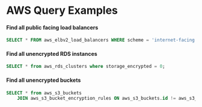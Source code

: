 # AWS Query Examples

#### Find all public facing load balancers

```sql
SELECT * FROM aws_elbv2_load_balancers WHERE scheme = 'internet-facing';
```

#### Find all unencrypted RDS instances

```sql
SELECT * from aws_rds_clusters where storage_encrypted = 0;
```

#### Find all unencrypted buckets

```sql
SELECT * from aws_s3_buckets
    JOIN aws_s3_bucket_encryption_rules ON aws_s3_buckets.id != aws_s3_bucket_encryption_rules.bucket_id;
```

